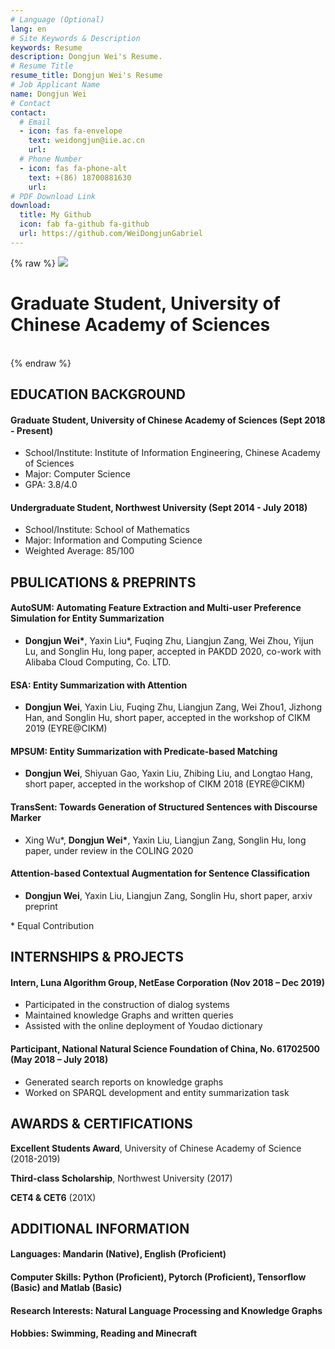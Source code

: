 ```yaml
---
# Language (Optional)
lang: en
# Site Keywords & Description
keywords: Resume
description: Dongjun Wei's Resume.
# Resume Title
resume_title: Dongjun Wei's Resume
# Job Applicant Name
name: Dongjun Wei
# Contact
contact:
  # Email
  - icon: fas fa-envelope
    text: weidongjun@iie.ac.cn
    url:
  # Phone Number
  - icon: fas fa-phone-alt
    text: +(86) 18700881630
    url: 
# PDF Download Link
download:
  title: My Github
  icon: fab fa-github fa-github
  url: https://github.com/WeiDongjunGabriel
---
```


{% raw %}
<grid>
<avatar><img src="https://cdn.jsdelivr.net/gh/weidongjungabriel/resume/src/avatar.jpg"></avatar>
<h1>Graduate Student, University of Chinese Academy of Sciences</h1>
<br>
</grid>
{% endraw %}

## EDUCATION BACKGROUND

#### Graduate Student, University of Chinese Academy of Sciences (Sept 2018 - Present)

- School/Institute: Institute of Information Engineering, Chinese Academy of Sciences
- Major: Computer Science 
- GPA: 3.8/4.0 

#### Undergraduate Student, Northwest University (Sept 2014 - July 2018)

- School/Institute: School of Mathematics 
- Major: Information and Computing Science 
- Weighted Average: 85/100 

## PBULICATIONS & PREPRINTS

#### AutoSUM: Automating Feature Extraction and Multi-user Preference Simulation for Entity Summarization 

- **Dongjun Wei\***, Yaxin Liu\*, Fuqing Zhu, Liangjun Zang, Wei Zhou, Yijun Lu, and Songlin Hu, long paper, accepted in PAKDD 2020, co-work with Alibaba Cloud Computing, Co. LTD.

#### ESA: Entity Summarization with Attention

- **Dongjun Wei**, Yaxin Liu, Fuqing Zhu, Liangjun Zang, Wei Zhou1, Jizhong Han, and Songlin Hu, short paper, accepted in the workshop of CIKM 2019 (EYRE@CIKM)

#### MPSUM: Entity Summarization with Predicate-based Matching 

- **Dongjun Wei**, Shiyuan Gao, Yaxin Liu, Zhibing Liu, and Longtao Hang, short paper, accepted in the workshop of CIKM 2018 (EYRE@CIKM)

#### TransSent: Towards Generation of Structured Sentences with Discourse Marker

- Xing Wu\*, **Dongjun Wei\***, Yaxin Liu, Liangjun Zang, Songlin Hu, long paper, under review in the COLING 2020

#### Attention-based Contextual Augmentation for Sentence Classification

- **Dongjun Wei**, Yaxin Liu, Liangjun Zang, Songlin Hu, short paper, arxiv preprint

\* Equal Contribution

## INTERNSHIPS & PROJECTS

#### Intern, Luna Algorithm Group, NetEase Corporation (Nov 2018 – Dec 2019)

- Participated in the construction of dialog systems
-	Maintained knowledge Graphs and written queries 
- Assisted with the online deployment of Youdao dictionary

#### Participant,  National Natural Science Foundation of China, No. 61702500  (May 2018 – July 2018)

- Generated search reports on knowledge graphs
- Worked on SPARQL development and entity summarization task

## AWARDS & CERTIFICATIONS 

**Excellent Students Award**, University of Chinese Academy of Science (2018-2019)                               

**Third-class Scholarship**, Northwest University (2017)                                                                         

**CET4 & CET6** (201X)


## ADDITIONAL INFORMATION

#### Languages: Mandarin (Native), English (Proficient)

#### Computer Skills: Python (Proficient), Pytorch (Proficient), Tensorflow (Basic) and Matlab (Basic)

#### Research Interests: Natural Language Processing and Knowledge Graphs 

#### Hobbies: Swimming, Reading and Minecraft
